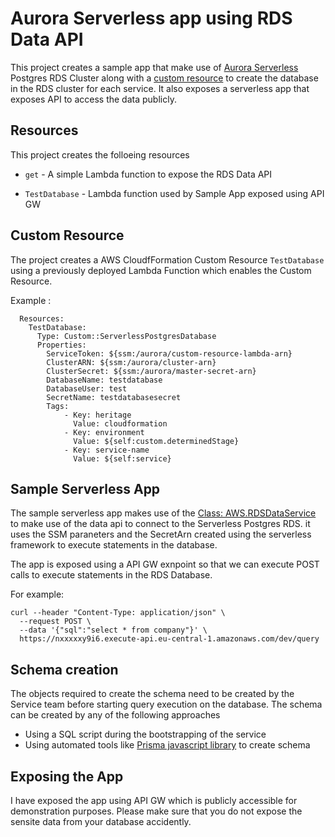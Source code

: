 # Aurora Serverless app using RDS Data API
This project creates a sample app that make use of [Aurora Serverless](https://docs.aws.amazon.com/AmazonRDS/latest/AuroraUserGuide/aurora-serverless.html) Postgres RDS Cluster along with a [custom resource](https://docs.aws.amazon.com/AWSCloudFormation/latest/UserGuide/template-custom-resources.html) to create the database in the RDS cluster for each service.
It also exposes a serverless app that exposes API to access the data publicly.

## Resources
This project creates the folloeing resources
* `get` - A simple Lambda function to expose the RDS Data API

* `TestDatabase` - Lambda function used by Sample App exposed using API GW

## Custom Resource
The project creates a AWS CloudfFormation Custom Resource `TestDatabase` using a previously deployed Lambda Function which enables the Custom Resource.

Example : 
```
  Resources:
    TestDatabase:
      Type: Custom::ServerlessPostgresDatabase
      Properties:
        ServiceToken: ${ssm:/aurora/custom-resource-lambda-arn}
        ClusterARN: ${ssm:/aurora/cluster-arn}
        ClusterSecret: ${ssm:/aurora/master-secret-arn}
        DatabaseName: testdatabase
        DatabaseUser: test
        SecretName: testdatabasesecret
        Tags:
            - Key: heritage
              Value: cloudformation
            - Key: environment
              Value: ${self:custom.determinedStage}
            - Key: service-name
              Value: ${self:service}
```

## Sample Serverless App
The sample serverless app makes use of the [Class: AWS.RDSDataService](https://docs.aws.amazon.com/AWSJavaScriptSDK/latest/AWS/RDSDataService.html) to make use of the data api to connect to the Serverless Postgres RDS.
it uses the SSM paraneters and the SecretArn created using the serverless framework to execute statements in the database.

The app is exposed using a API GW exnpoint so that we can execute POST calls to execute statements in the RDS Database.

For example: 
```
curl --header "Content-Type: application/json" \
  --request POST \
  --data '{"sql":"select * from company"}' \
  https://nxxxxxy9i6.execute-api.eu-central-1.amazonaws.com/dev/query
```

## Schema creation
The objects required to create the schema need to be created by the Service team before starting query execution on the database.
The schema can be created by any of the following approaches
* Using a SQL script during the bootstrapping of the service
* Using automated tools like [Prisma javascript library](https://github.com/prisma/prisma) to create schema

## Exposing the App
I have exposed the app using API GW which is publicly accessible for demonstration purposes.
Please make sure that you do not expose the sensite data from your database accidently.